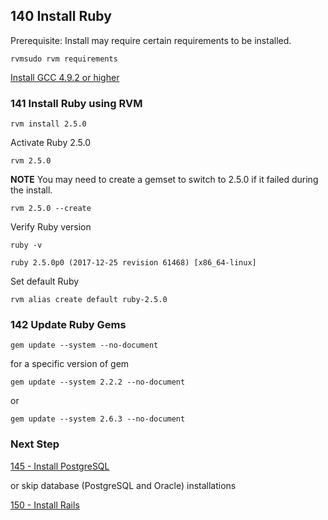 ## 140 Install Ruby

Prerequisite: Install may require certain requirements to be installed.

```
rvmsudo rvm requirements
```

[Install GCC 4.9.2 or higher](https://github.com/sleepepi/sleepepi/blob/master/virtual-machines/910-gcc.md)

### 141 Install Ruby using RVM

```
rvm install 2.5.0
```

Activate Ruby 2.5.0

```
rvm 2.5.0
```

**NOTE** You may need to create a gemset to switch to 2.5.0 if it failed during the install.

```
rvm 2.5.0 --create
```

Verify Ruby version

```
ruby -v
```

```console
ruby 2.5.0p0 (2017-12-25 revision 61468) [x86_64-linux]
```

Set default Ruby

```
rvm alias create default ruby-2.5.0
```

### 142 Update Ruby Gems

```
gem update --system --no-document
```

for a specific version of gem

```
gem update --system 2.2.2 --no-document
```

or

```
gem update --system 2.6.3 --no-document
```

### Next Step

[145 - Install PostgreSQL](https://github.com/sleepepi/sleepepi/tree/master/virtual-machines/145-install-postgresql.md)

or skip database (PostgreSQL and Oracle) installations

[150 - Install Rails](https://github.com/sleepepi/sleepepi/tree/master/virtual-machines/150-install-rails.md)
